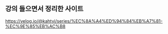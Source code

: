 

## 강의 들으면서 정리한 사이트

https://velog.io/@kahtyi/series/%EC%8A%A4%ED%94%84%EB%A7%81-%EC%9E%85%EB%AC%B8
